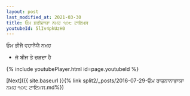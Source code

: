 ```yaml
---
layout: post
last_modified_at: 2021-03-30
title: ਓਮ ਸ਼ਰੀਦਾਯਾ ਨਮਹ ੧੦੮ ਟਾਇਮਸ
youtubeId: 5lIv4pkUzH0
---
```

 
 
 ਓਮ ਭੀਜੈ ਵਹਾਨੈਯੈ ਨਮਹ  
 
 -  ਜੋ ਬੀਜ ਤੇ ਚੜਦਾ ਹੈ 
 
  
 
  
 
 
 
 
 
 


{% include youtubePlayer.html id=page.youtubeId %}
 
[Next]({{ site.baseurl }}{% link  split2/_posts/2016-07-29-ਓਮ ਰਾਤਨਾਨਾਭਾਯਾ ਨਮਹ ੧੦੮ ਟਾਇਮਸ.md%})
 
